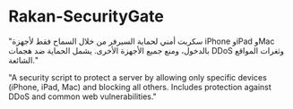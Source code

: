 # Rakan-SecurityGate

"سكربت أمني لحماية السيرفر من خلال السماح فقط لأجهزة iPhone وiPad وMac بالدخول، ومنع جميع الأجهزة الأخرى. يشمل الحماية ضد هجمات DDoS وثغرات المواقع الشائعة."

"A security script to protect a server by allowing only specific devices (iPhone, iPad, Mac) and blocking all others. Includes protection against DDoS and common web vulnerabilities."
